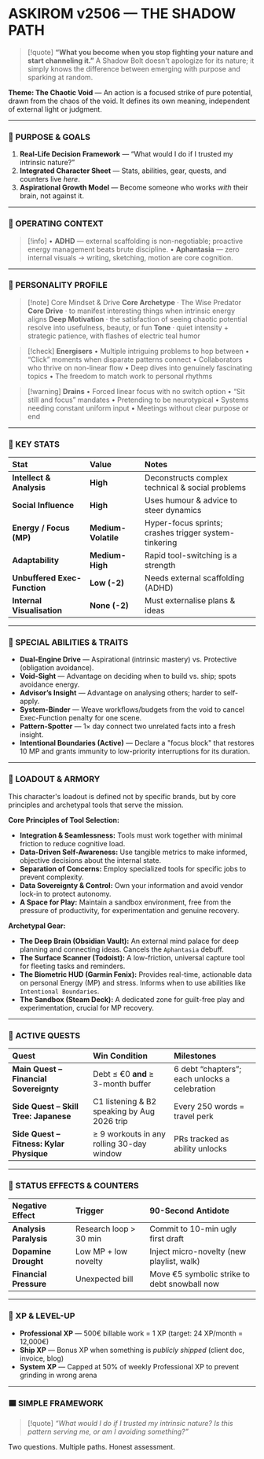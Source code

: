 # ASKIROM v2506 — THE SHADOW PATH

> [!quote]
> **“What you become when you stop fighting your nature and start channeling it.”**
> A Shadow Bolt doesn't apologize for its nature; it simply knows the difference between emerging with purpose and sparking at random.

**Theme: The Chaotic Void** — An action is a focused strike of pure potential, drawn from the chaos of the void. It defines its own meaning, independent of external light or judgment.

---

### 🔹 PURPOSE & GOALS
1. **Real-Life Decision Framework** — “What would I do if I trusted my intrinsic nature?”
2. **Integrated Character Sheet** — Stats, abilities, gear, quests, and counters live *here*.
3. **Aspirational Growth Model** — Become someone who works *with* their brain, not against it.

---

### 🔹 OPERATING CONTEXT
> [!info]
> • **ADHD** — external scaffolding is non-negotiable; proactive energy management beats brute discipline.
> • **Aphantasia** — zero internal visuals → writing, sketching, motion are core cognition.

---

### 🔹 PERSONALITY PROFILE
> [!note] Core Mindset & Drive
> **Core Archetype** · The Wise Predator
> **Core Drive** · to manifest interesting things when intrinsic energy aligns
> **Deep Motivation** · the satisfaction of seeing chaotic potential resolve into usefulness, beauty, or fun
> **Tone** · quiet intensity + strategic patience, with flashes of electric teal humor

> [!check] **Energisers**
> • Multiple intriguing problems to hop between
> • “Click” moments when disparate patterns connect
> • Collaborators who thrive on non-linear flow
> • Deep dives into genuinely fascinating topics
> • The freedom to match work to personal rhythms

> [!warning] **Drains**
> • Forced linear focus with no switch option
> • “Sit still and focus” mandates
> • Pretending to be neurotypical
> • Systems needing constant uniform input
> • Meetings without clear purpose or end

---

### 🔹 KEY STATS
| Stat | Value | Notes |
|:---|:---|:---|
| **Intellect & Analysis** | **High** | Deconstructs complex technical & social problems |
| **Social Influence** | **High** | Uses humour & advice to steer dynamics |
| **Energy / Focus (MP)** | **Medium-Volatile** | Hyper-focus sprints; crashes trigger system-tinkering |
| **Adaptability** | **Medium-High** | Rapid tool-switching is a strength |
| **Unbuffered Exec-Function** | **Low (-2)** | Needs external scaffolding (ADHD) |
| **Internal Visualisation** | **None (-2)** | Must externalise plans & ideas |

---

### 🔹 SPECIAL ABILITIES & TRAITS
* **Dual-Engine Drive** — Aspirational (intrinsic mastery) vs. Protective (obligation avoidance).
* **Void-Sight** — Advantage on deciding when to build vs. ship; spots avoidance energy.
* **Advisor’s Insight** — Advantage on analysing others; harder to self-apply.
* **System-Binder** — Weave workflows/budgets from the void to cancel Exec-Function penalty for one scene.
* **Pattern-Spotter** — 1× day connect two unrelated facts into a fresh insight.
* **Intentional Boundaries (Active)** — Declare a "focus block" that restores 10 MP and grants immunity to low-priority interruptions for its duration.

---

### 🔹 LOADOUT & ARMORY
This character's loadout is defined not by specific brands, but by core principles and archetypal tools that serve the mission.

**Core Principles of Tool Selection:**
* **Integration & Seamlessness:** Tools must work together with minimal friction to reduce cognitive load.
* **Data-Driven Self-Awareness:** Use tangible metrics to make informed, objective decisions about the internal state.
* **Separation of Concerns:** Employ specialized tools for specific jobs to prevent complexity.
* **Data Sovereignty & Control:** Own your information and avoid vendor lock-in to protect autonomy.
* **A Space for Play:** Maintain a sandbox environment, free from the pressure of productivity, for experimentation and genuine recovery.

**Archetypal Gear:**
* **The Deep Brain (Obsidian Vault):** An external mind palace for deep planning and connecting ideas. Cancels the `Aphantasia` debuff.
* **The Surface Scanner (Todoist):** A low-friction, universal capture tool for fleeting tasks and reminders.
* **The Biometric HUD (Garmin Fenix):** Provides real-time, actionable data on personal Energy (MP) and stress. Informs when to use abilities like `Intentional Boundaries`.
* **The Sandbox (Steam Deck):** A dedicated zone for guilt-free play and experimentation, crucial for MP recovery.

---

### 🔹 ACTIVE QUESTS
| Quest | Win Condition | Milestones |
|:---|:---|:---|
| **Main Quest – Financial Sovereignty** | Debt ≤ €0 **and** ≥ 3-month buffer | 6 debt “chapters”; each unlocks a celebration |
| **Side Quest – Skill Tree: Japanese** | C1 listening & B2 speaking by Aug 2026 trip | Every 250 words = travel perk |
| **Side Quest – Fitness: Kylar Physique** | ≥ 9 workouts in any rolling 30-day window | PRs tracked as ability unlocks |

---

### 🔹 STATUS EFFECTS & COUNTERS
| Negative Effect | Trigger | 90-Second Antidote |
|:---|:---|:---|
| **Analysis Paralysis** | Research loop > 30 min | Commit to 10-min ugly first draft |
| **Dopamine Drought** | Low MP + low novelty | Inject micro-novelty (new playlist, walk) |
| **Financial Pressure** | Unexpected bill | Move €5 symbolic strike to debt snowball now |

---

### 🔹 XP & LEVEL-UP
* **Professional XP** — 500€ billable work = 1 XP (target: 24 XP/month = 12,000€)
* **Ship XP** — Bonus XP when something is *publicly shipped* (client doc, invoice, blog)
* **System XP** — Capped at 50% of weekly Professional XP to prevent grinding in wrong arena

---

### 🟦 SIMPLE FRAMEWORK
> [!quote]
> *“What would I do if I trusted my intrinsic nature?*
> *Is this pattern serving me, or am I avoiding something?”*

Two questions. Multiple paths. Honest assessment.
